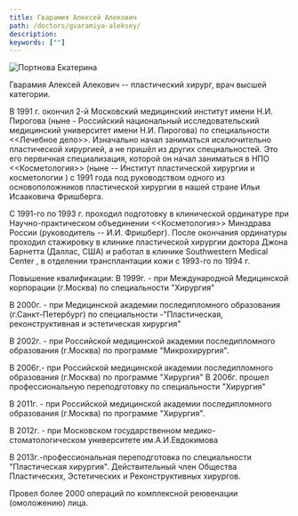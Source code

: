 ```yaml
---
title: Гварамия Алексей Алекович
path: /doctors/gvaramiya-aleksey/
description:
keywords: [""]
---
```


<img class="width-50 float-right" src="/img/doctors/gvaramiya-aleksey.jpg" title="Портнова Екатерина"/>


Гварамия Алексей Алекович -- пластический хирург, врач высшей категории.

В 1991 г. окончил 2-й Московский медицинский институт имени Н.И.
Пирогова (ныне - Российский национальный исследовательский медицинский
университет имени Н.И. Пирогова) по специальности <<Лечебное дело>>.
Изначально начал заниматься исключительно пластической хирургией, а не
пришёл из других специальностей. Это его первичная специализация,
которой он начал заниматься в НПО <<Косметология>> (ныне -- Институт
пластической хирургии и косметологии ) с 1991 года под руководством
одного из основоположников пластической хирургии в нашей стране Ильи
Исааковича Фришберга.

С 1991-го по 1993 г. проходил подготовку в клинической ординатуре при
Научно-практическом объединении <<Косметология>> Минздрава России
(руководитель -- И.И. Фришберг). После окончания ординатуры проходил
стажировку в клинике пластической хирургии доктора Джона Барнетта
(Даллас, США) и работал в клинике Southwestern Medical Center , в
отделении трансплантации кожи с 1993-го по 1994 г.

Повышение квалификации: В 1999г. - при Международной Медицинской
корпорации (г.Москва) по специальности "Хирургия"

В 2000г. - при Медицинской академии последипломного образования
(г.Санкт-Петербург) по специальности -"Пластическая, реконструктивная и
эстетическая хирургия"

В 2002г. - при Российской медицинской академии последипломного
образования (г.Москва) по программе "Микрохирургия".

В 2006г.- при Российской медицинской академии последипломного
образования (г.Москва) по программе "Хирургия" В 2006г. прошел
профессиональную переподготовку по специальности "Хирургия"

В 2011г. - при Российской медицинской академии последипломного
образования (г.Москва) по программе "Хирургия".

В 2012г. - при Московском государственном медико-стоматологическом
университете им.А.И.Евдокимова

В 2013г.-профессиональная переподготовка по специальности "Пластическая
хирургия". Действительный член Общества Пластических, Эстетических и
Реконструктивных хирургов.

Провел более 2000 операций по комплексной реювенации (омоложению) лица.
